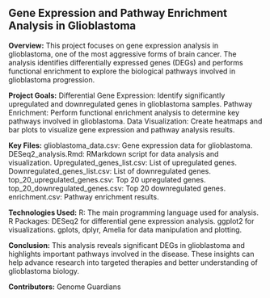 ## Gene Expression and Pathway Enrichment Analysis in Glioblastoma

**Overview:**
This project focuses on gene expression analysis in glioblastoma, one of the most aggressive forms of brain cancer. The analysis identifies differentially expressed genes (DEGs) and performs functional enrichment to explore the biological pathways involved in glioblastoma progression.

**Project Goals:**
Differential Gene Expression: Identify significantly upregulated and downregulated genes in glioblastoma samples.
Pathway Enrichment: Perform functional enrichment analysis to determine key pathways involved in glioblastoma.
Data Visualization: Create heatmaps and bar plots to visualize gene expression and pathway analysis results.

**Key Files:**
glioblastoma_data.csv: Gene expression data for glioblastoma.
DESeq2_analysis.Rmd: RMarkdown script for data analysis and visualization.
Upregulated_genes_list.csv: List of upregulated genes.
Downregulated_genes_list.csv: List of downregulated genes.
top_20_upregulated_genes.csv: Top 20 upregulated genes.
top_20_downregulated_genes.csv: Top 20 downregulated genes.
enrichment.csv: Pathway enrichment results.

**Technologies Used:**
R: The main programming language used for analysis.
R Packages:
DESeq2 for differential gene expression analysis.
ggplot2 for visualizations.
gplots, dplyr, Amelia for data manipulation and plotting. 

**Conclusion:**
This analysis reveals significant DEGs in glioblastoma and highlights important pathways involved in the disease. These insights can help advance research into targeted therapies and better understanding of glioblastoma biology.

**Contributors:**
Genome Guardians
